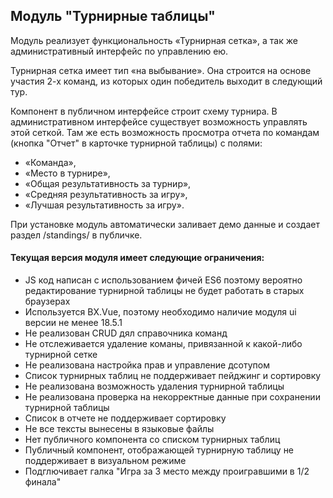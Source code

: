 ## Модуль "Турнирные таблицы"

Модуль реализует функциональность «Турнирная сетка», а так же административный интерфейс по управлению ею.

Турнирная сетка имеет тип «на выбывание». Она строится на основе участия 2-х команд, 
из которых один победитель выходит в следующий тур.

Компонент в публичном интерфейсе строит схему турнира.
В административном интерфейсе существует возможность управлять этой сеткой.
Там же есть возможность просмотра отчета по командам (кнопка "Отчет" в карточке турнирной таблицы)
 с полями:
  * «Команда», 
  * «Место в турнире», 
  * «Общая результативность за турнир», 
  * «Средняя результативность за игру», 
  * «Лучшая результативность за игру». 

При установке модуль автоматически заливает демо данные и создает раздел /standings/ в публичке.

#### Текущая версия модуля имеет следующие ограничения:
- JS код написан с использованием фичей ES6 поэтому вероятно редактирование турнирной таблицы не будет работать в старых браузерах
- Используется BX.Vue, поэтому необходимо наличие модуля ui версии не менее 18.5.1 
- Не реализован CRUD дял справочника команд
- Не отслеживается удаление команы, привязанной к какой-либо турнирной сетке
- Не реализована настройка прав и управление дсотупом
- Список турнирных таблиц не поддерживает пейджинг и сортировку
- Не реализована возможность удаления турнирной таблицы
- Не реализована проверка на некорректные данные при сохранении турнирной таблицы
- Список в отчете не поддерживает сортировку
- Не все тексты вынесены в языковые файлы
- Нет публичного компонента со списком турнирных таблиц
- Публичный компонент, отображающей турнирную таблицу не поддерживает в визуальном режиме
- Подглючивает галка "Игра за 3 место между проигравшими в 1/2 финала" 
 